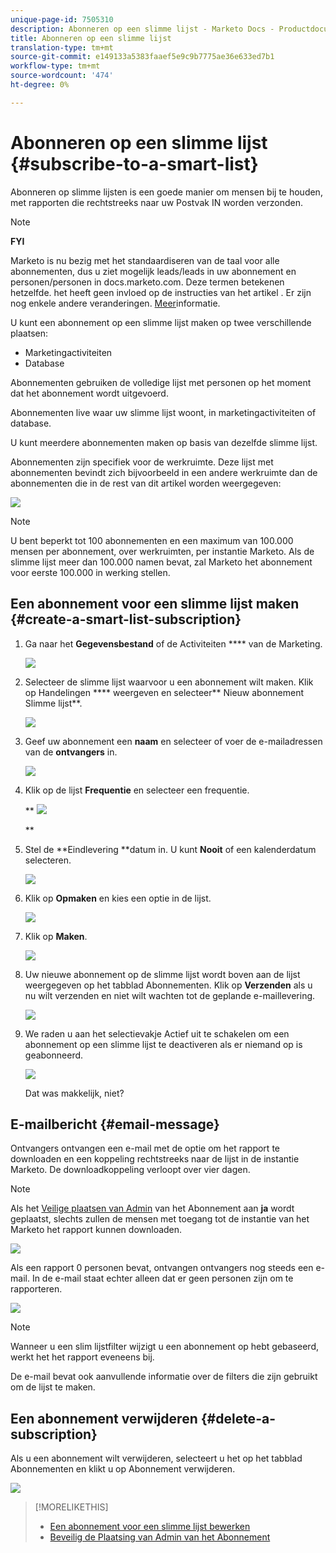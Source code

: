 ```yaml
---
unique-page-id: 7505310
description: Abonneren op een slimme lijst - Marketo Docs - Productdocumentatie
title: Abonneren op een slimme lijst
translation-type: tm+mt
source-git-commit: e149133a5383faaef5e9c9b7775ae36e633ed7b1
workflow-type: tm+mt
source-wordcount: '474'
ht-degree: 0%

---
```



# Abonneren op een slimme lijst {#subscribe-to-a-smart-list}

Abonneren op slimme lijsten is een goede manier om mensen bij te houden, met rapporten die rechtstreeks naar uw Postvak IN worden verzonden.

>[!NOTE]
>
>**FYI**
>
>Marketo is nu bezig met het standaardiseren van de taal voor alle abonnementen, dus u ziet mogelijk leads/leads in uw abonnement en personen/personen in docs.marketo.com. Deze termen betekenen hetzelfde. het heeft geen invloed op de instructies van het artikel . Er zijn nog enkele andere veranderingen. [Meer](http://docs.marketo.com/display/DOCS/Updates+to+Marketo+Terminology)informatie.

U kunt een abonnement op een slimme lijst maken op twee verschillende plaatsen:

* Marketingactiviteiten
* Database

Abonnementen gebruiken de volledige lijst met personen op het moment dat het abonnement wordt uitgevoerd.

Abonnementen live waar uw slimme lijst woont, in marketingactiviteiten of database.

U kunt meerdere abonnementen maken op basis van dezelfde slimme lijst.

Abonnementen zijn specifiek voor de werkruimte. Deze lijst met abonnementen bevindt zich bijvoorbeeld in een andere werkruimte dan de abonnementen die in de rest van dit artikel worden weergegeven:

![](assets/one.png)

>[!NOTE]
>
>U bent beperkt tot 100 abonnementen en een maximum van 100.000 mensen per abonnement, over werkruimten, per instantie Marketo. Als de slimme lijst meer dan 100.000 namen bevat, zal Marketo het abonnement voor eerste 100.000 in werking stellen.

## Een abonnement voor een slimme lijst maken {#create-a-smart-list-subscription}

1. Ga naar het **Gegevensbestand** of de Activiteiten **** van de Marketing.

   ![](assets/db.png)

1. Selecteer de slimme lijst waarvoor u een abonnement wilt maken. Klik op Handelingen **** weergeven en selecteer** Nieuw abonnement Slimme lijst**.

   ![](assets/three.png)

1. Geef uw abonnement een **naam** en selecteer of voer de e-mailadressen van de **ontvangers** in.

   ![](assets/image2015-9-14-13-3a18-3a38.png)

1. Klik op de lijst **Frequentie** en selecteer een frequentie.

   ** ![](assets/image2015-9-14-13-3a21-3a21.png)

   **

1. Stel de **Eindlevering **datum in. U kunt **Nooit** of een kalenderdatum selecteren.

   ![](assets/image2015-9-14-13-3a23-3a37.png)

1. Klik op **Opmaken** en kies een optie in de lijst.

   ![](assets/image2015-9-14-13-3a25-3a25.png)

1. Klik op **Maken**.

   ![](assets/image2015-9-11-15-3a58-3a4.png)

1. Uw nieuwe abonnement op de slimme lijst wordt boven aan de lijst weergegeven op het tabblad Abonnementen. Klik op **Verzenden** als u nu wilt verzenden en niet wilt wachten tot de geplande e-maillevering.

   ![](assets/eight.png)

1. We raden u aan het selectievakje Actief uit te schakelen om een abonnement op een slimme lijst te deactiveren als er niemand op is geabonneerd.

   ![](assets/nine.png)

   Dat was makkelijk, niet?

## E-mailbericht {#email-message}

Ontvangers ontvangen een e-mail met de optie om het rapport te downloaden en een koppeling rechtstreeks naar de lijst in de instantie Marketo. De downloadkoppeling verloopt over vier dagen.

>[!NOTE]
>
>Als het [Veilige plaatsen van Admin](secure-the-subscription-admin-setting.md) van het Abonnement aan **ja** wordt geplaatst, slechts zullen de mensen met toegang tot de instantie van het Marketo het rapport kunnen downloaden.

![](assets/image2015-4-17-15-3a46-3a47.png)

Als een rapport 0 personen bevat, ontvangen ontvangers nog steeds een e-mail. In de e-mail staat echter alleen dat er geen personen zijn om te rapporteren.

![](assets/image2015-4-17-16-3a11-3a8.png)

>[!NOTE]
>
>Wanneer u een slim lijstfilter wijzigt u een abonnement op hebt gebaseerd, werkt het het rapport eveneens bij.

De e-mail bevat ook aanvullende informatie over de filters die zijn gebruikt om de lijst te maken.

## Een abonnement verwijderen {#delete-a-subscription}

Als u een abonnement wilt verwijderen, selecteert u het op het tabblad Abonnementen en klikt u op Abonnement verwijderen.

![](assets/twelve.png)

>[!MORELIKETHIS]
>
>* [Een abonnement voor een slimme lijst bewerken](edit-a-smart-list-subscription.md)
>* [Beveilig de Plaatsing van Admin van het Abonnement](secure-the-subscription-admin-setting.md)

>



